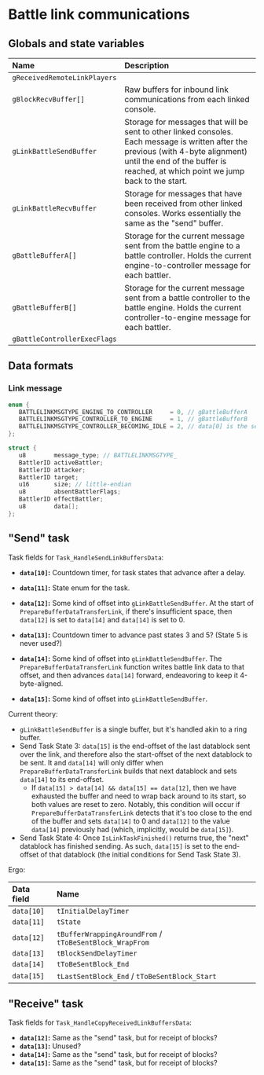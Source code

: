 
# Battle link communications

## Globals and state variables

| Name | Description |
| :- | :- |
| `gReceivedRemoteLinkPlayers` |
| `gBlockRecvBuffer[]` | Raw buffers for inbound link communications from each linked console. |
| `gLinkBattleSendBuffer` | Storage for messages that will be sent to other linked consoles. Each message is written after the previous (with 4-byte alignment) until the end of the buffer is reached, at which point we jump back to the start. |
| `gLinkBattleRecvBuffer` | Storage for messages that have been received from other linked consoles. Works essentially the same as the "send" buffer. |
| `gBattleBufferA[]` | Storage for the current message sent from the battle engine to a battle controller. Holds the current engine-to-controller message for each battler. |
| `gBattleBufferB[]` | Storage for the current message sent from a battle controller to the battle engine. Holds the current controller-to-engine message for each battler. |
| `gBattleControllerExecFlags` |

## Data formats

### Link message

```c
enum {
   BATTLELINKMSGTYPE_ENGINE_TO_CONTROLLER     = 0, // gBattleBufferA
   BATTLELINKMSGTYPE_CONTROLLER_TO_ENGINE     = 1, // gBattleBufferB
   BATTLELINKMSGTYPE_CONTROLLER_BECOMING_IDLE = 2, // data[0] is the sender's multiplayer ID
};

struct {
   u8        message_type; // BATTLELINKMSGTYPE_
   BattlerID activeBattler;
   BattlerID attacker;
   BattlerID target;
   u16       size; // little-endian
   u8        absentBattlerFlags;
   BattlerID effectBattler;
   u8        data[];
};
```

## "Send" task

Task fields for `Task_HandleSendLinkBuffersData`:

* **`data[10]`:** Countdown timer, for task states that advance after a delay.

* **`data[11]`:** State enum for the task.

* **`data[12]`:** Some kind of offset into `gLinkBattleSendBuffer`. At the start of `PrepareBufferDataTransferLink`, if there's insufficient space, then `data[12]` is set to `data[14]` and `data[14]` is set to 0.

* **`data[13]`:** Countdown timer to advance past states 3 and 5? (State 5 is never used?)

* **`data[14]`:** Some kind of offset into `gLinkBattleSendBuffer`. The `PrepareBufferDataTransferLink` function writes battle link data to that offset, and then advances `data[14]` forward, endeavoring to keep it 4-byte-aligned.

* **`data[15]`:** Some kind of offset into `gLinkBattleSendBuffer`.

Current theory:

* `gLinkBattleSendBuffer` is a single buffer, but it's handled akin to a ring buffer. 
* Send Task State 3: `data[15]` is the end-offset of the last datablock sent over the link, and therefore also the start-offset of the next datablock to be sent. It and `data[14]` will only differ when `PrepareBufferDataTransferLink` builds that next datablock and sets `data[14]` to its end-offset.
  * If `data[15] > data[14] && data[15] == data[12]`, then we have exhausted the buffer and need to wrap back around to its start, so both values are reset to zero. Notably, this condition will occur if `PrepareBufferDataTransferLink` detects that it's too close to the end of the buffer and sets `data[14]` to 0 and `data[12]` to the value `data[14]` previously had (which, implicitly, would be `data[15]`).
* Send Task State 4: Once `IsLinkTaskFinished()` returns true, the "next" datablock has finished sending. As such, `data[15]` is set to the end-offset of that datablock (the initial conditions for Send Task State 3).

Ergo:

| Data field | Name |
| :- | :- |
| `data[10]` | `tInitialDelayTimer` |
| `data[11]` | `tState` |
| `data[12]` | `tBufferWrappingAroundFrom` / `tToBeSentBlock_WrapFrom` |
| `data[13]` | `tBlockSendDelayTimer` |
| `data[14]` | `tToBeSentBlock_End` |
| `data[15]` | `tLastSentBlock_End` / `tToBeSentBlock_Start` |

## "Receive" task

Task fields for `Task_HandleCopyReceivedLinkBuffersData`:

* **`data[12]`:** Same as the "send" task, but for receipt of blocks?
* **`data[13]`:** Unused?
* **`data[14]`:** Same as the "send" task, but for receipt of blocks?
* **`data[15]`:** Same as the "send" task, but for receipt of blocks?